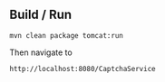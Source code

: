 ## Build / Run
    mvn clean package tomcat:run
Then navigate to

    http://localhost:8080/CaptchaService
